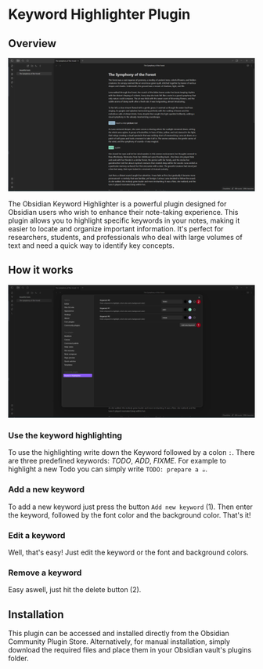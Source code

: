 # Keyword Highlighter Plugin

## Overview

![A picture that shows the plugin in action.](assets/overview.png)

The Obsidian Keyword Highlighter is a powerful plugin designed for Obsidian users who wish to enhance their note-taking experience. This plugin allows you to highlight specific keywords in your notes, making it easier to locate and organize important information. It's perfect for researchers, students, and professionals who deal with large volumes of text and need a quick way to identify key concepts.

## How it works

![A picture on how to use this plugin.](assets/usage.png)

### Use the keyword highlighting

To use the highlighting write down the Keyword followed by a colon `:`. There are three predefined keywords: _TODO_, _ADD_, _FIXME_. For example to highlight a new Todo you can simply write `TODO: prepare a ☕`.

### Add a new keyword

To add a new keyword just press the button `Add new keyword` (1). Then enter the keyword, followed by the font color and the background color. That's it!

### Edit a keyword

Well, that's easy! Just edit the keyword or the font and background colors.

### Remove a keyword

Easy aswell, just hit the delete button (2).

## Installation

This plugin can be accessed and installed directly from the Obsidian Community Plugin Store. Alternatively, for manual installation, simply download the required files and place them in your Obsidian vault's plugins folder.
